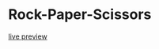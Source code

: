# Rock-Paper-Scissors

<a href= 'https://isfaq-hossain.github.io/Rock-Paper-Scissors/'> live preview </a>
